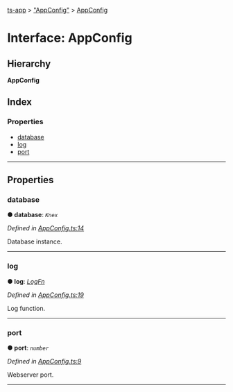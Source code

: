 [ts-app](../README.md) > ["AppConfig"](../modules/_appconfig_.md) > [AppConfig](../interfaces/_appconfig_.appconfig.md)

# Interface: AppConfig

## Hierarchy

**AppConfig**

## Index

### Properties

* [database](_appconfig_.appconfig.md#database)
* [log](_appconfig_.appconfig.md#log)
* [port](_appconfig_.appconfig.md#port)

---

## Properties

<a id="database"></a>

###  database

**● database**: *`Knex`*

*Defined in [AppConfig.ts:14](https://github.com/jmeyers91/ts-app/blob/706bbc4/src/AppConfig.ts#L14)*

Database instance.

___
<a id="log"></a>

###  log

**● log**: *[LogFn](../modules/_appconfig_.md#logfn)*

*Defined in [AppConfig.ts:19](https://github.com/jmeyers91/ts-app/blob/706bbc4/src/AppConfig.ts#L19)*

Log function.

___
<a id="port"></a>

###  port

**● port**: *`number`*

*Defined in [AppConfig.ts:9](https://github.com/jmeyers91/ts-app/blob/706bbc4/src/AppConfig.ts#L9)*

Webserver port.

___

